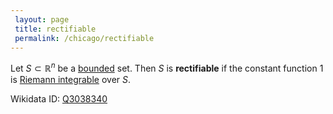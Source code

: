 ```yaml
---
 layout: page
 title: rectifiable
 permalink: /chicago/rectifiable
---
```

Let $S \subset\mathbb R^n$ be a [bounded](https://mathgloss.github.io/MathGloss/chicago/bounded) set. Then $S$ is **rectifiable** if the constant function $1$ is [Riemann integrable](https://mathgloss.github.io/MathGloss/chicago/Riemann_integrable) over $S$.

Wikidata ID: [Q3038340](https://www.wikidata.org/wiki/Q3038340)